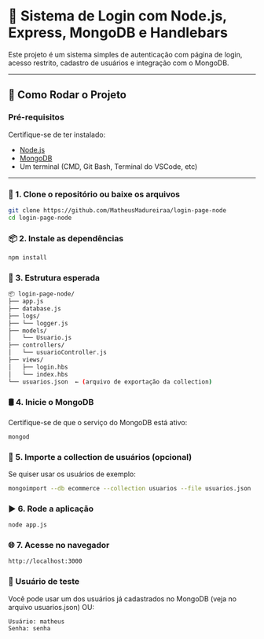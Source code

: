 # 🛒 Sistema de Login com Node.js, Express, MongoDB e Handlebars

Este projeto é um sistema simples de autenticação com página de login, acesso restrito, cadastro de usuários e integração com o MongoDB.

---

## 🚀 Como Rodar o Projeto

### Pré-requisitos

Certifique-se de ter instalado:
- [Node.js](https://nodejs.org/)
- [MongoDB](https://www.mongodb.com/try/download/community)
- Um terminal (CMD, Git Bash, Terminal do VSCode, etc)

---

### 📁 1. Clone o repositório ou baixe os arquivos

```bash
git clone https://github.com/MatheusMadureiraa/login-page-node
cd login-page-node
```

### 📦 2. Instale as dependências
``` bash
npm install
```
### 🧩 3. Estrutura esperada
``` bash
📦 login-page-node/
├── app.js
├── database.js
├── logs/
├── └── logger.js
├── models/
│   └── Usuario.js
├── controllers/
│   └── usuarioController.js
├── views/
│   ├── login.hbs
│   └── index.hbs
└── usuarios.json  ← (arquivo de exportação da collection)
```

### 🛢️ 4. Inicie o MongoDB
Certifique-se de que o serviço do MongoDB está ativo:

``` bash
mongod
```

### 💾 5. Importe a collection de usuários (opcional)
Se quiser usar os usuários de exemplo:

``` bash
mongoimport --db ecommerce --collection usuarios --file usuarios.json
```

### ▶️ 6. Rode a aplicação
``` bash
node app.js
```

### 🌐 7. Acesse no navegador
``` bash
http://localhost:3000
```

### 👤 Usuário de teste
Você pode usar um dos usuários já cadastrados no MongoDB (veja no arquivo usuarios.json) OU: 
``` bash
Usuário: matheus
Senha: senha
```
